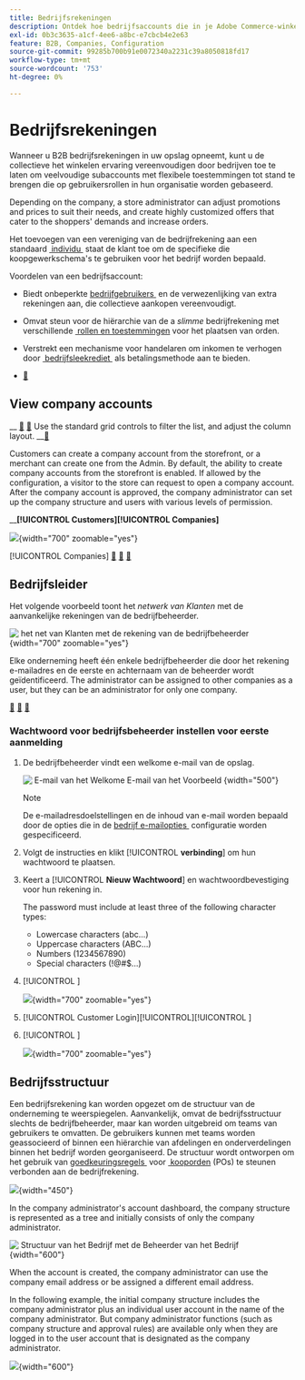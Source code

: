 ```yaml
---
title: Bedrijfsrekeningen
description: Ontdek hoe bedrijfsaccounts die in je Adobe Commerce-winkel worden beheerd, het mogelijk maken om meerdere kopers die tot hetzelfde bedrijf behoren, tot één bedrijfsaccount te laten samenvoegen.
exl-id: 0b3c3635-a1cf-4ee6-a8bc-e7cbcb4e2e63
feature: B2B, Companies, Configuration
source-git-commit: 99285b700b91e0072340a2231c39a8050818fd17
workflow-type: tm+mt
source-wordcount: '753'
ht-degree: 0%

---
```


# Bedrijfsrekeningen

Wanneer u B2B bedrijfsrekeningen in uw opslag opneemt, kunt u de collectieve het winkelen ervaring vereenvoudigen door bedrijven toe te laten om veelvoudige subaccounts met flexibele toestemmingen tot stand te brengen die op gebruikersrollen in hun organisatie worden gebaseerd.

Depending on the company, a store administrator can adjust promotions and prices to suit their needs, and create highly customized offers that cater to the shoppers&#39; demands and increase orders.

Het toevoegen van een vereniging van de bedrijfrekening aan een standaard [&#x200B; individu &#x200B;](../customers/account-create.md) staat de klant toe om de specifieke die koopgewerkschema&#39;s te gebruiken voor het bedrijf worden bepaald.

Voordelen van een bedrijfsaccount:

- Biedt onbeperkte [&#x200B; bedrijfgebruikers &#x200B;](account-company-users.md) en de verwezenlijking van extra rekeningen aan, die collectieve aankopen vereenvoudigt.

- Omvat steun voor de hiërarchie van de a _slimme_ bedrijfrekening met verschillende [&#x200B; rollen en toestemmingen &#x200B;](account-company-roles-permissions.md) voor het plaatsen van orden.

- Verstrekt een mechanisme voor handelaren om inkomen te verhogen door [&#x200B; bedrijfsleekrediet &#x200B;](credit-company.md) als betalingsmethode aan te bieden.

- [&#128279;](account-company-manage.md)

## View company accounts

__ [&#128279;](account-company-create.md) [&#128279;](account-company-manage.md) Use the standard grid controls to filter the list, and adjust the column layout. __[&#128279;](account-company-manage.md)

Customers can create a company account from the storefront, or a merchant can create one from the Admin. By default, the ability to create company accounts from the storefront is enabled. If allowed by the configuration, a visitor to the store can request to open a company account. After the company account is approved, the company administrator can set up the company structure and users with various levels of permission.

__&#x200B;**[!UICONTROL Customers]**&#x200B;**[!UICONTROL Companies]**

![](./assets/companies-grid.png){width="700" zoomable="yes"}

[!UICONTROL Companies] [&#128279;](manage-company-hierarchy.md) [&#128279;](/help/b2b/account-company-manage.md#company-options-and-columns) [&#128279;](../getting-started/admin-grid-controls.md)

## Bedrijfsleider

Het volgende voorbeeld toont het _netwerk van Klanten_ met de aanvankelijke rekeningen van de bedrijfbeheerder.

![&#x200B; het net van Klanten met de rekening van de bedrijfbeheerder &#x200B;](./assets/company-admin-user-account.png){width="700" zoomable="yes"}

Elke onderneming heeft één enkele bedrijfbeheerder die door het rekening e-mailadres en de eerste en achternaam van de beheerder wordt geïdentificeerd. The administrator can be assigned to other companies as a user, but they can be an administrator for only one company.

[&#128279;](account-company-structure.md) [&#128279;](account-company-users.md) [&#128279;](account-company-roles-permissions.md)

### Wachtwoord voor bedrijfsbeheerder instellen voor eerste aanmelding

1. De bedrijfbeheerder vindt een welkome e-mail van de opslag.

   ![&#x200B; E-mail van het Welkome E-mail van het Voorbeeld &#x200B;](./assets/company-admin-welcome-email.png){width="500"}

   >[!NOTE]
   >
   >De e-mailadresdoelstellingen en de inhoud van e-mail worden bepaald door de opties die in de [&#x200B; bedrijf e-mailopties &#x200B;](email-company-configuration.md) configuratie worden gespecificeerd.

1. Volgt de instructies en klikt [!UICONTROL **verbinding**] om hun wachtwoord te plaatsen.

1. Keert a [!UICONTROL **Nieuw Wachtwoord**] en wachtwoordbevestiging voor hun rekening in.

   The password must include at least three of the following character types:

   - Lowercase characters (abc...)
   - Uppercase characters (ABC...)
   - Numbers (1234567890)
   - Special characters (!@#$...)

1. [!UICONTROL **&#x200B;**]

   ![](./assets/company-admin-account-login.png){width="700" zoomable="yes"}

1. [!UICONTROL Customer Login][!UICONTROL **&#x200B;**][!UICONTROL **&#x200B;**]

1. [!UICONTROL **&#x200B;**]

   ![](./assets/account-dashboard-company.png){width="700" zoomable="yes"}

## Bedrijfsstructuur

Een bedrijfsrekening kan worden opgezet om de structuur van de onderneming te weerspiegelen. Aanvankelijk, omvat de bedrijfsstructuur slechts de bedrijfbeheerder, maar kan worden uitgebreid om teams van gebruikers te omvatten. De gebruikers kunnen met teams worden geassocieerd of binnen een hiërarchie van afdelingen en onderverdelingen binnen het bedrijf worden georganiseerd. De structuur wordt ontworpen om het gebruik van [&#x200B; goedkeuringsregels &#x200B;](account-dashboard-approval-rules.md) voor [&#x200B; kooporden &#x200B;](purchase-order-flow.md) (POs) te steunen verbonden aan de bedrijfrekening.

![](./assets/company-structure-diagram.svg){width="450"}

In the company administrator&#39;s account dashboard, the company structure is represented as a tree and initially consists of only the company administrator.

![&#x200B; Structuur van het Bedrijf met de Beheerder van het Bedrijf &#x200B;](./assets/company-structure-tree-admin.png){width="600"}

When the account is created, the company administrator can use the company email address or be assigned a different email address.

In the following example, the initial company structure includes the company administrator plus an individual user account in the name of the company administrator. But company administrator functions (such as company structure and approval rules) are available only when they are logged in to the user account that is designated as the company administrator.

![](./assets/company-structure-tree-admin-user.png){width="600"}
